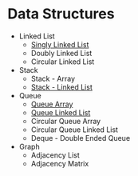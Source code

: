 # Data Structures

- Linked List
  - [Singly Linked List](./singly-linked-list/)
  - Doubly Linked List
  - Circular Linked List
- Stack
  - Stack - Array
  - [Stack - Linked List](./stack-linked-list/)
- Queue
  - [Queue Array](./queue-array/)
  - [Queue Linked List](./queue-linked-list/)
  - Circular Queue Array
  - Circular Queue Linked List
  - Deque - Double Ended Queue
- Graph
  - Adjacency List
  - Adjacency Matrix
